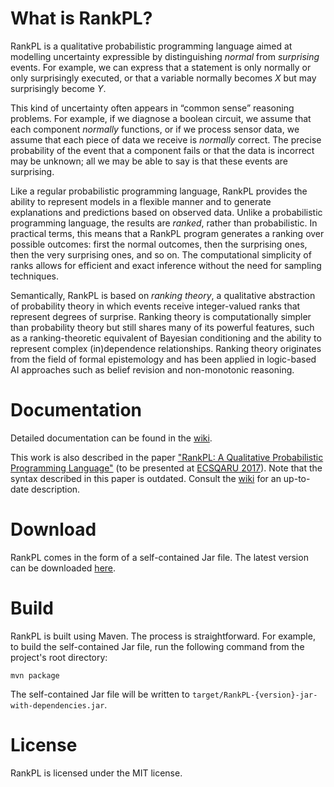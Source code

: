 # What is RankPL?

RankPL is a qualitative probabilistic programming language aimed at modelling uncertainty expressible by distinguishing *normal* from *surprising* events. For example, we can express that a statement is only normally or only surprisingly executed, or that a variable normally becomes *X* but may surprisingly become *Y*. 

This kind of uncertainty often appears in “common sense” reasoning problems. For example, if we diagnose a boolean circuit, we assume that each component *normally* functions, or if we process sensor data, we assume that each piece of data we receive is *normally* correct. The precise probability of the event that a component fails or that the data is incorrect may be unknown; all we may be able to say is that these events are surprising.

Like a regular probabilistic programming language, RankPL provides the ability to represent models in a flexible manner and to  generate explanations and predictions based on observed data. Unlike a probabilistic programming language, the results are *ranked*, rather than probabilistic. In practical terms, this means that a RankPL program generates a ranking over possible outcomes: first the normal outcomes, then the surprising ones, then the very surprising ones, and so on. The computational simplicity of ranks allows for efficient and exact inference without the need for sampling techniques.

Semantically, RankPL is based on *ranking theory*, a qualitative abstraction of probability theory in which events receive integer-valued ranks that represent degrees of surprise. Ranking theory is computationally simpler than probability theory but still shares many of its powerful features, such as a ranking-theoretic equivalent of Bayesian conditioning and the ability to represent complex (in)dependence relationships. Ranking theory originates from the field of formal epistemology and has been applied in logic-based AI approaches such as belief revision and non-monotonic reasoning.

# Documentation

Detailed documentation can be found in the [wiki](https://github.com/tjitze/RankPL/wiki).

This work is also described in the paper ["RankPL: A Qualitative Probabilistic Programming Language"](https://github.com/tjitze/RankPL/tree/master/paper/rankpl.pdf) (to be presented at [ECSQARU 2017](http://www2.idsia.ch/cms/isipta-ecsqaru/)). Note that the syntax described in this paper is outdated. Consult the [wiki](https://github.com/tjitze/RankPL/wiki) for an up-to-date description.

# Download

RankPL comes in the form of a self-contained Jar file. The latest version can be downloaded [here](https://github.com/tjitze/RankPL/releases). 

# Build

RankPL is built using Maven. The process is straightforward. For example, to build the self-contained Jar file, run the following command from the project's root directory:
```
mvn package
```
The self-contained Jar file will be written to `target/RankPL-{version}-jar-with-dependencies.jar`.

# License

RankPL is licensed under the MIT license.
